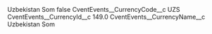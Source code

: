 <?xml version="1.0" encoding="UTF-8"?>
<CustomMetadata xmlns="http://soap.sforce.com/2006/04/metadata" xmlns:xsi="http://www.w3.org/2001/XMLSchema-instance" xmlns:xsd="http://www.w3.org/2001/XMLSchema">
    <label>Uzbekistan Som</label>
    <protected>false</protected>
    <values>
        <field>CventEvents__CurrencyCode__c</field>
        <value xsi:type="xsd:string">UZS</value>
    </values>
    <values>
        <field>CventEvents__CurrencyId__c</field>
        <value xsi:type="xsd:double">149.0</value>
    </values>
    <values>
        <field>CventEvents__CurrencyName__c</field>
        <value xsi:type="xsd:string">Uzbekistan Som</value>
    </values>
</CustomMetadata>
